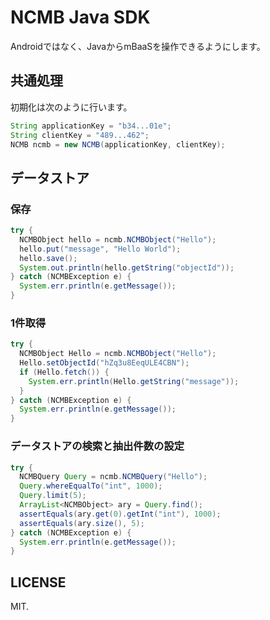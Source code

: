 # NCMB Java SDK

Androidではなく、JavaからmBaaSを操作できるようにします。

## 共通処理

初期化は次のように行います。

```java
String applicationKey = "b34...01e";
String clientKey = "489...462";
NCMB ncmb = new NCMB(applicationKey, clientKey);
```

## データストア

### 保存

```java
try {
  NCMBObject hello = ncmb.NCMBObject("Hello");
  hello.put("message", "Hello World");
  hello.save();
  System.out.println(hello.getString("objectId"));
} catch (NCMBException e) {
  System.err.println(e.getMessage());
}
```

### 1件取得

```java
try {
  NCMBObject Hello = ncmb.NCMBObject("Hello");
  Hello.setObjectId("hZq3u8EeqULE4CBN");
  if (Hello.fetch()) {
    System.err.println(Hello.getString("message"));
  }
} catch (NCMBException e) {
  System.err.println(e.getMessage());
}
```

### データストアの検索と抽出件数の設定

```java
try {
  NCMBQuery Query = ncmb.NCMBQuery("Hello");
  Query.whereEqualTo("int", 1000);
  Query.limit(5);
  ArrayList<NCMBObject> ary = Query.find();
  assertEquals(ary.get(0).getInt("int"), 1000);
  assertEquals(ary.size(), 5);
} catch (NCMBException e) {
  System.err.println(e.getMessage());
}
```

## LICENSE

MIT.
